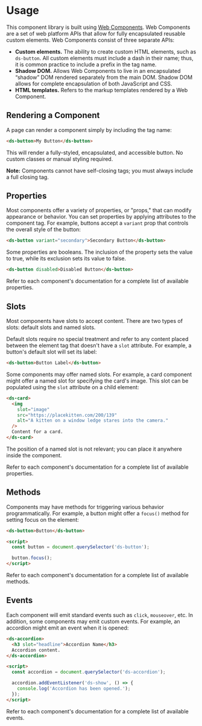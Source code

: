 # Usage

This component library is built using
[Web Components](https://developer.mozilla.org/en-US/docs/Web/Web_Components).
Web Components are a set of web platform APIs that allow for fully encapsulated
reusable custom elements. Web Components consist of three separate APIs:

- **Custom elements.** The ability to create custom HTML elements, such as
  `ds-button`. All custom elements must include a dash in their name; thus,
  it is common practice to include a prefix in the tag name.
- **Shadow DOM.** Allows Web Components to live in an encapsulated “shadow” DOM
  rendered separately from the main DOM. Shadow DOM allows for complete
  encapsulation of both JavaScript and CSS.
- **HTML templates.** Refers to the markup templates rendered by a Web Component.

## Rendering a Component

A page can render a component simply by including the tag name:

```html
<ds-button>My Button</ds-button>
```

This will render a fully-styled, encapsulated, and accessible button. No custom
classes or manual styling required.

**Note:** Components cannot have self-closing tags; you must always
include a full closing tag.

## Properties

Most components offer a variety of properties, or "props," that can modify
appearance or behavior. You can set properties by applying attributes to the
component tag. For example, buttons accept a `variant` prop that controls the
overall style of the button:

```html
<ds-button variant="secondary">Secondary Button</ds-button>
```

Some properties are booleans. The inclusion of the property sets the value to
true, while its exclusion sets its value to false.

```html
<ds-button disabled>Disabled Button</ds-button>
```

Refer to each component's documentation for a complete list of available
properties.

## Slots

Most components have slots to accept content. There are two types of slots:
default slots and named slots.

Default slots require no special treatment and refer to any content placed
between the element tag that doesn't have a `slot` attribute. For example, a
button's default slot will set its label:

```html
<ds-button>Button Label</ds-button>
```

Some components may offer named slots. For example, a card component might offer
a named slot for specifying the card's image. This slot can be populated using
the `slot` attribute on a child element:

```html
<ds-card>
  <img
    slot="image"
    src="https://placekitten.com/200/139"
    alt="A kitten on a window ledge stares into the camera."
  />
  Content for a card.
</ds-card>
```

The position of a named slot is not relevant; you can place it anywhere inside
the component.

Refer to each component's documentation for a complete list of available
properties.

## Methods

Components may have methods for triggering various behavior programmatically.
For example, a button might offer a `focus()` method for setting focus on the
element:

```html
<ds-button>Button</ds-button>

<script>
  const button = document.querySelector('ds-button');

  button.focus();
</script>
```

Refer to each component's documentation for a complete list of available methods.

## Events

Each component will emit standard events such as `click`, `mouseover`, etc.
In addition, some components may emit custom events. For example, an accordion
might emit an event when it is opened:

```html
<ds-accordion>
  <h3 slot="headline">Accordion Name</h3>
  Accordion content.
</ds-accordion>

<script>
  const accordion = document.querySelector('ds-accordion');

  accordion.addEventListener('ds-show', () => {
    console.log('Accordion has been opened.');
  });
</script>
```

Refer to each component's documentation for a complete list of available events.
